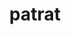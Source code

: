 ---
id: 504
title: patrat
types: [normal]
image: https://raw.githubusercontent.com/PokeAPI/sprites/master/sprites/pokemon/504.png
---